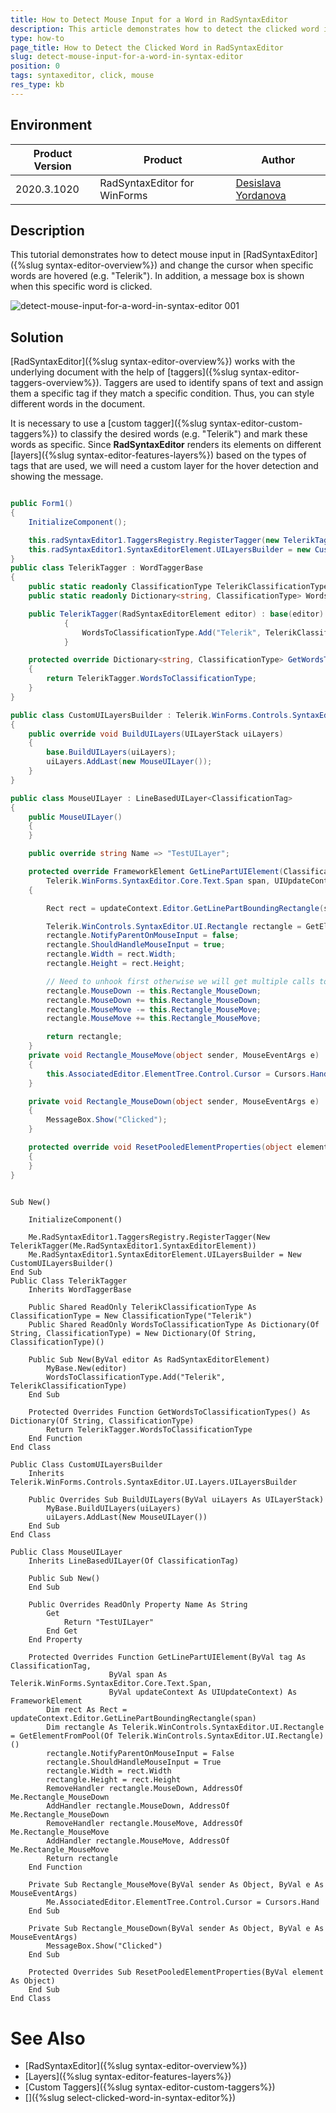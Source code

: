 ```yaml
---
title: How to Detect Mouse Input for a Word in RadSyntaxEditor   
description: This article demonstrates how to detect the clicked word in RadSyntaxEditor
type: how-to
page_title: How to Detect the Clicked Word in RadSyntaxEditor        
slug: detect-mouse-input-for-a-word-in-syntax-editor
position: 0
tags: syntaxeditor, click, mouse
res_type: kb
---
```


## Environment
 
|Product Version|Product|Author|
|----|----|----|
|2020.3.1020|RadSyntaxEditor for WinForms|[Desislava Yordanova](https://www.telerik.com/blogs/author/desislava-yordanova)|
 
## Description

This tutorial demonstrates how to detect mouse input in [RadSyntaxEditor]({%slug syntax-editor-overview%}) and change the cursor when specific words are hovered (e.g. "Telerik"). In addition, a message box is shown when this specific word is clicked.

![detect-mouse-input-for-a-word-in-syntax-editor 001](images/detect-mouse-input-for-a-word-in-syntax-editor001.png)

## Solution 

[RadSyntaxEditor]({%slug syntax-editor-overview%}) works with the underlying document with the help of [taggers]({%slug syntax-editor-taggers-overview%}). Taggers are used to identify spans of text and assign them a specific tag if they match a specific condition. Thus, you can style different words in the document.  

It is necessary to use a [custom tagger]({%slug syntax-editor-custom-taggers%}) to classify the desired words (e.g. "Telerik") and mark these words as specific. Since **RadSyntaxEditor** renders its elements on different [layers]({%slug syntax-editor-features-layers%}) based on the types of tags that are used, we will need a custom layer for the hover detection and showing the message.
 

````C#

public Form1()
{
    InitializeComponent();

    this.radSyntaxEditor1.TaggersRegistry.RegisterTagger(new TelerikTagger(this.radSyntaxEditor1.SyntaxEditorElement)); 
    this.radSyntaxEditor1.SyntaxEditorElement.UILayersBuilder = new CustomUILayersBuilder(); 
}
public class TelerikTagger : WordTaggerBase
{
    public static readonly ClassificationType TelerikClassificationType = new ClassificationType("Telerik");
    public static readonly Dictionary<string, ClassificationType> WordsToClassificationType = new Dictionary<string, ClassificationType>();

    public TelerikTagger(RadSyntaxEditorElement editor) : base(editor)
            {
                WordsToClassificationType.Add("Telerik", TelerikClassificationType);
            }

    protected override Dictionary<string, ClassificationType> GetWordsToClassificationTypes()
    {
        return TelerikTagger.WordsToClassificationType;
    }
}

public class CustomUILayersBuilder : Telerik.WinForms.Controls.SyntaxEditor.UI.Layers.UILayersBuilder
{
    public override void BuildUILayers(UILayerStack uiLayers)
    {
        base.BuildUILayers(uiLayers);
        uiLayers.AddLast(new MouseUILayer());
    }
}

public class MouseUILayer : LineBasedUILayer<ClassificationTag>
{
    public MouseUILayer()
    {
    }

    public override string Name => "TestUILayer";

    protected override FrameworkElement GetLinePartUIElement(ClassificationTag tag, 
        Telerik.WinForms.SyntaxEditor.Core.Text.Span span, UIUpdateContext updateContext)
    { 

        Rect rect = updateContext.Editor.GetLinePartBoundingRectangle(span);

        Telerik.WinControls.SyntaxEditor.UI.Rectangle rectangle = GetElementFromPool<Telerik.WinControls.SyntaxEditor.UI.Rectangle>();
        rectangle.NotifyParentOnMouseInput = false;
        rectangle.ShouldHandleMouseInput = true;
        rectangle.Width = rect.Width;
        rectangle.Height = rect.Height;

        // Need to unhook first otherwise we will get multiple calls to MouseDown.
        rectangle.MouseDown -= this.Rectangle_MouseDown;
        rectangle.MouseDown += this.Rectangle_MouseDown;
        rectangle.MouseMove -= this.Rectangle_MouseMove;
        rectangle.MouseMove += this.Rectangle_MouseMove;

        return rectangle;
    }
    private void Rectangle_MouseMove(object sender, MouseEventArgs e)
    {
        this.AssociatedEditor.ElementTree.Control.Cursor = Cursors.Hand;
    }

    private void Rectangle_MouseDown(object sender, MouseEventArgs e)
    {
        MessageBox.Show("Clicked");
    }

    protected override void ResetPooledElementProperties(object element)
    { 
    }
}
 
````
````VB.NET
Sub New()

    InitializeComponent()

    Me.RadSyntaxEditor1.TaggersRegistry.RegisterTagger(New TelerikTagger(Me.RadSyntaxEditor1.SyntaxEditorElement))
    Me.RadSyntaxEditor1.SyntaxEditorElement.UILayersBuilder = New CustomUILayersBuilder()
End Sub
Public Class TelerikTagger
    Inherits WordTaggerBase

    Public Shared ReadOnly TelerikClassificationType As ClassificationType = New ClassificationType("Telerik")
    Public Shared ReadOnly WordsToClassificationType As Dictionary(Of String, ClassificationType) = New Dictionary(Of String, ClassificationType)()

    Public Sub New(ByVal editor As RadSyntaxEditorElement)
        MyBase.New(editor)
        WordsToClassificationType.Add("Telerik", TelerikClassificationType)
    End Sub

    Protected Overrides Function GetWordsToClassificationTypes() As Dictionary(Of String, ClassificationType)
        Return TelerikTagger.WordsToClassificationType
    End Function
End Class

Public Class CustomUILayersBuilder
    Inherits Telerik.WinForms.Controls.SyntaxEditor.UI.Layers.UILayersBuilder

    Public Overrides Sub BuildUILayers(ByVal uiLayers As UILayerStack)
        MyBase.BuildUILayers(uiLayers)
        uiLayers.AddLast(New MouseUILayer())
    End Sub
End Class

Public Class MouseUILayer
    Inherits LineBasedUILayer(Of ClassificationTag)

    Public Sub New()
    End Sub

    Public Overrides ReadOnly Property Name As String
        Get
            Return "TestUILayer"
        End Get
    End Property

    Protected Overrides Function GetLinePartUIElement(ByVal tag As ClassificationTag,
                      ByVal span As Telerik.WinForms.SyntaxEditor.Core.Text.Span,
                      ByVal updateContext As UIUpdateContext) As FrameworkElement
        Dim rect As Rect = updateContext.Editor.GetLinePartBoundingRectangle(span)
        Dim rectangle As Telerik.WinControls.SyntaxEditor.UI.Rectangle = GetElementFromPool(Of Telerik.WinControls.SyntaxEditor.UI.Rectangle)()
        rectangle.NotifyParentOnMouseInput = False
        rectangle.ShouldHandleMouseInput = True
        rectangle.Width = rect.Width
        rectangle.Height = rect.Height
        RemoveHandler rectangle.MouseDown, AddressOf Me.Rectangle_MouseDown
        AddHandler rectangle.MouseDown, AddressOf Me.Rectangle_MouseDown
        RemoveHandler rectangle.MouseMove, AddressOf Me.Rectangle_MouseMove
        AddHandler rectangle.MouseMove, AddressOf Me.Rectangle_MouseMove
        Return rectangle
    End Function

    Private Sub Rectangle_MouseMove(ByVal sender As Object, ByVal e As MouseEventArgs)
        Me.AssociatedEditor.ElementTree.Control.Cursor = Cursors.Hand
    End Sub

    Private Sub Rectangle_MouseDown(ByVal sender As Object, ByVal e As MouseEventArgs)
        MessageBox.Show("Clicked")
    End Sub

    Protected Overrides Sub ResetPooledElementProperties(ByVal element As Object)
    End Sub
End Class

```` 

# See Also

* [RadSyntaxEditor]({%slug syntax-editor-overview%})
* [Layers]({%slug syntax-editor-features-layers%})
* [Custom Taggers]({%slug syntax-editor-custom-taggers%})
* []({%slug select-clicked-word-in-syntax-editor%})


